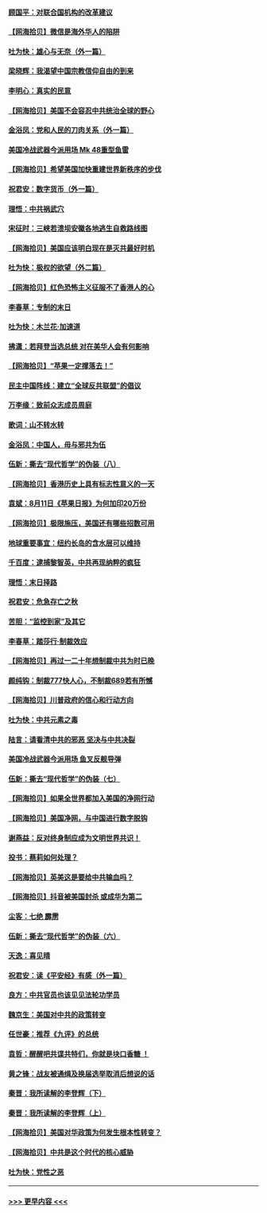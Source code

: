 #### [顾国平：对联合国机构的改革建议](../pages/nsc993/n12339928.md?t=08191003) 
#### [【网海拾贝】微信是海外华人的陷阱](../pages/nsc993/n12338868.md?t=08191003) 
#### [吐为快：雄心与无奈（外一篇）](../pages/nsc993/n12338132.md?t=08191003) 
#### [梁晓辉：我渴望中国宗教信仰自由的到来](../pages/nsc993/n12336657.md?t=08191003) 
#### [李明心：真实的民意](../pages/nsc993/n12336089.md?t=08191003) 
#### [【网海拾贝】美国不会容忍中共统治全球的野心](../pages/nsc993/n12336063.md?t=08191003) 
#### [金浴凤：党和人民的刀肉关系（外一篇）](../pages/nsc993/n12335834.md?t=08191003) 
#### [美国冷战武器今派用场 Mk 48重型鱼雷](../pages/nsc993/n12335354.md?t=08191003) 
#### [【网海拾贝】希望美国加快重建世界新秩序的步伐](../pages/nsc993/n12334224.md?t=08191003) 
#### [祝君安：数字货币（外一篇）](../pages/nsc993/n12334186.md?t=08191003) 
#### [理悟：中共祸武穴](../pages/nsc993/n12333962.md?t=08191003) 
#### [宋征时：三峡若溃坝安徽各地逃生自救路线图](../pages/nsc993/n12332450.md?t=08191003) 
#### [【网海拾贝】美国应该明白现在是灭共最好时机](../pages/nsc993/n12332313.md?t=08191003) 
#### [吐为快：极权的欲望（外二篇）](../pages/nsc993/n12332089.md?t=08191003) 
#### [【网海拾贝】红色恐怖主义征服不了香港人的心](../pages/nsc993/n12329296.md?t=08191003) 
#### [李春草：专制的末日](../pages/nsc993/n12329079.md?t=08191003) 
#### [吐为快：木兰花‧加速道](../pages/nsc993/n12327366.md?t=08191003) 
#### [拂潇：若拜登当选总统 对在美华人会有何影响](../pages/nsc993/n12295996.md?t=08191003) 
#### [【网海拾贝】“苹果一定撑落去！”](../pages/nsc993/n12326784.md?t=08191003) 
#### [民主中国阵线：建立“全球反共联盟”的倡议](../pages/nsc993/n12324177.md?t=08191003) 
#### [万李缘：致前众志成员周庭](../pages/nsc993/n12324635.md?t=08191003) 
#### [歌词：山不转水转](../pages/nsc993/n12324599.md?t=08191003) 
#### [金浴凤：中国人，毋与邪共为伍](../pages/nsc993/n12324257.md?t=08191003) 
#### [伍新：撕去“现代哲学”的伪装（八）](../pages/nsc993/n12324188.md?t=08191003) 
#### [【网海拾贝】香港历史上具有标志性意义的一天](../pages/nsc993/n12324021.md?t=08191003) 
#### [袁斌：8月11日《苹果日报》为何加印20万份](../pages/nsc993/n12323955.md?t=08191003) 
#### [【网海拾贝】极限施压，美国还有哪些招数可用](../pages/nsc993/n12322512.md?t=08191003) 
#### [地球重要事宜：纽约长岛的含水层可以维持](../pages/nsc993/n12321844.md?t=08191003) 
#### [千百度：逮捕黎智英，中共再现纳粹的疯狂](../pages/nsc993/n12321777.md?t=08191003) 
#### [理悟：末日择路](../pages/nsc993/n12320812.md?t=08191003) 
#### [祝君安：危急存亡之秋](../pages/nsc993/n12320795.md?t=08191003) 
#### [苦胆：“监控到家”及其它](../pages/nsc993/n12320751.md?t=08191003) 
#### [李春草：踏莎行·制裁效应](../pages/nsc993/n12318290.md?t=08191003) 
#### [【网海拾贝】再过一二十年想制裁中共为时已晚](../pages/nsc993/n12318195.md?t=08191003) 
#### [颜纯钩：制裁777快人心，不制裁689若有所憾](../pages/nsc993/n12316912.md?t=08191003) 
#### [【网海拾贝】川普政府的信心和行动方向](../pages/nsc993/n12316673.md?t=08191003) 
#### [吐为快：中共元素之毒](../pages/nsc993/n12316547.md?t=08191003) 
#### [陆言：请看清中共的邪恶 坚决与中共决裂](../pages/nsc993/n12315784.md?t=08191003) 
#### [美国冷战武器今派用场 鱼叉反舰导弹](../pages/nsc993/n12316258.md?t=08191003) 
#### [伍新：撕去“现代哲学”的伪装（七）](../pages/nsc993/n12315846.md?t=08191003) 
#### [【网海拾贝】如果全世界都加入美国的净网行动](../pages/nsc993/n12315588.md?t=08191003) 
#### [【网海拾贝】美国净网，与中国进行数字脱钩](../pages/nsc993/n12312813.md?t=08191003) 
#### [谢燕益：反对终身制应成为文明世界共识！](../pages/nsc993/n12310465.md?t=08191003) 
#### [投书：蔡莉如何处理？](../pages/nsc993/n12310224.md?t=08191003) 
#### [【网海拾贝】英美这是要给中共输血吗？](../pages/nsc993/n12307646.md?t=08191003) 
#### [【网海拾贝】抖音被美国封杀 或成华为第二](../pages/nsc993/n12305277.md?t=08191003) 
#### [尘客：七绝 霹雳](../pages/nsc993/n12304053.md?t=08191003) 
#### [伍新：撕去“现代哲学”的伪装（六）](../pages/nsc993/n12303243.md?t=08191003) 
#### [天逸：喜见晴](../pages/nsc993/n12303226.md?t=08191003) 
#### [祝君安：读《平安经》有感（外一篇）](../pages/nsc993/n12303170.md?t=08191003) 
#### [良方：中共官员也该见见法轮功学员](../pages/nsc993/n12302985.md?t=08191003) 
#### [魏京生：美国对中共的政策转变](../pages/nsc993/n12302929.md?t=08191003) 
#### [任世豪：推荐《九评》的总统](../pages/nsc993/n12302838.md?t=08191003) 
#### [袁哲：醒醒吧共谍共特们，你就是块口香糖 ！](../pages/nsc993/n12302678.md?t=08191003) 
#### [黄之锋：战友被通缉及换届选举取消后想说的话](../pages/nsc993/n12302681.md?t=08191003) 
#### [秦晋：我所读解的李登辉（下）](../pages/nsc993/n12302171.md?t=08191003) 
#### [秦晋：我所读解的李登辉（上）](../pages/nsc993/n12301979.md?t=08191003) 
#### [【网海拾贝】美国对华政策为何发生根本性转变？](../pages/nsc993/n12302091.md?t=08191003) 
#### [【网海拾贝】中共是这个时代的核心威胁](../pages/nsc993/n12300541.md?t=08191003) 
#### [吐为快：党性之恶](../pages/nsc993/n12300263.md?t=08191003) 

----
#### [ >>> 更早内容 <<< ](../indexes/nsc993-earlier.md)
